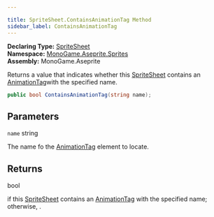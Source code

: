 ```yaml
---

title: SpriteSheet.ContainsAnimationTag Method
sidebar_label: ContainsAnimationTag
---
```

**Declaring Type:** [SpriteSheet](../)  
**Namespace:** [MonoGame.Aseprite.Sprites](../../)  
**Assembly:** MonoGame.Aseprite

Returns a value that indicates whether this [SpriteSheet](../) contains an [AnimationTag](../../AnimationTag/)with the specified name.

```csharp
public bool ContainsAnimationTag(string name);
```

## Parameters

`name`  string

The name fo the [AnimationTag](../../AnimationTag/) element to locate.

## Returns

bool

 if this [SpriteSheet](../) contains an [AnimationTag](../../AnimationTag/) with the                  specified name; otherwise, .


